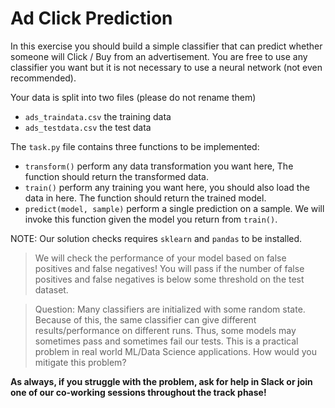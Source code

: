 # Ad Click Prediction

In this exercise you should build a simple classifier that can predict whether
someone will Click / Buy from an advertisement. You are free 
to use any classifier you want but it is not necessary to use a neural network
(not even recommended).

Your data is split into two files (please do not rename them)
- `ads_traindata.csv` the training data
- `ads_testdata.csv` the test data

The `task.py` file contains three functions to be implemented:
- `transform()` perform any data transformation you want here, The function
should return the transformed data.
- `train()` perform any training you want here, you should also load the data
in here. The function should return the trained model.
- `predict(model, sample)` perform a single prediction on a sample. We will
invoke this function given the model you return from `train()`.

NOTE: Our solution checks requires `sklearn` and `pandas` to be installed.

> We will check the performance of your model based on false positives and
> false negatives! You will pass if the number of false positives and false
> negatives is below some threshold on the test dataset.

> Question: Many classifiers are initialized with some random state. Because of this, 
> the same classifier can give different results/performance on different runs.
> Thus, some models may sometimes pass and sometimes fail our tests. This is
> a practical problem in real world ML/Data Science applications. How would you
> mitigate this problem?

**As always, if you struggle with the problem, ask for help in Slack or join one of our 
co-working sessions throughout the track phase!**
